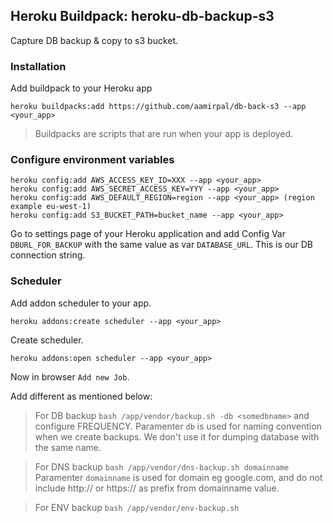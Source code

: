 ## Heroku Buildpack: heroku-db-backup-s3
Capture DB backup & copy to s3 bucket.

### Installation
Add buildpack to your Heroku app
```
heroku buildpacks:add https://github.com/aamirpal/db-back-s3 --app <your_app>
```
> Buildpacks are scripts that are run when your app is deployed.

### Configure environment variables
```
heroku config:add AWS_ACCESS_KEY_ID=XXX --app <your_app>
heroku config:add AWS_SECRET_ACCESS_KEY=YYY --app <your_app>
heroku config:add AWS_DEFAULT_REGION=region --app <your_app> (region example eu-west-1)
heroku config:add S3_BUCKET_PATH=bucket_name --app <your_app>

```
Go to settings page of your Heroku application and add Config Var `DBURL_FOR_BACKUP` with the same value as var `DATABASE_URL`. This is our DB connection string.

### Scheduler
Add addon scheduler to your app. 
```
heroku addons:create scheduler --app <your_app>
```
Create scheduler.
```
heroku addons:open scheduler --app <your_app>
```
Now in browser `Add new Job`.

Add different as mentioned below:

> For DB backup
`bash /app/vendor/backup.sh -db <somedbname>`
and configure FREQUENCY. Paramenter `db` is used for naming convention when we create backups. We don't use it for dumping  database with the same name.

> For DNS backup
`bash /app/vendor/dns-backup.sh domainname`
Paramenter `domainname` is used for domain eg google.com, and do not include http:// or https:// as prefix from domainname value.


> For ENV backup
`bash /app/vendor/env-backup.sh`


